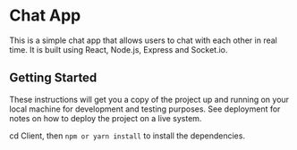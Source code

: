 # Chat App

This is a simple chat app that allows users to chat with each other in real time. It is built using React, Node.js, Express and Socket.io.

## Getting Started

These instructions will get you a copy of the project up and running on your local machine for development and testing purposes. See deployment for notes on how to deploy the project on a live system.

cd Client, then `npm or yarn install` to install the dependencies.
